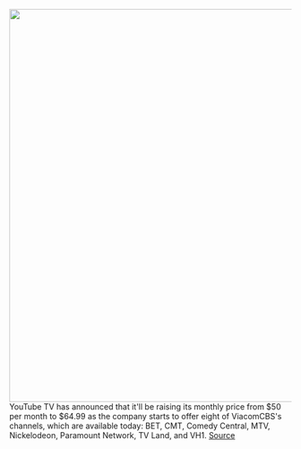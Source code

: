 <img src='https://cdn.vox-cdn.com/thumbor/7aHIJCCVDyvacwjnPR_taM0c_Xw=/0x0:2040x1360/1200x800/filters:focal(857x517:1183x843)/cdn.vox-cdn.com/uploads/chorus_image/image/67000745/akrales_181010_2991_0038.0.jpg' width='700px' /><br/>
YouTube TV has announced that it'll be raising its monthly price from $50 per month to $64.99 as the company starts to offer eight of ViacomCBS's channels, which are available today: BET, CMT, Comedy Central, MTV, Nickelodeon, Paramount Network, TV Land, and VH1.
<a href='https://www.theverge.com/2020/6/30/21308449/youtube-tv-price-increase-64-99-viacom-hbo-new-channels'> Source <a/>